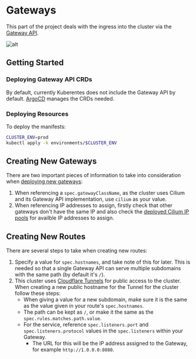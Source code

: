 # Gateways

This part of the project deals with the ingress into the cluster via the [Gateway API](https://gateway-api.sigs.k8s.io/).

![alt](https://gateway-api.sigs.k8s.io/images/resource-model.png)

## Getting Started

### Deploying Gateway API CRDs

By default, currently Kuberentes does not include the Gateway API by default. [ArgoCD](../argocd/README.md) manages the CRDs needed.

### Deploying Resources

To deploy the manifests:

```bash
CLUSTER_ENV=prod
kubectl apply -k environments/$CLUSTER_ENV
```

## Creating New Gateways

There are two important pieces of information to take into consideration when [deploying new gateways](https://gateway-api.sigs.k8s.io/api-types/gateway/):

1. When referencing a `spec.gatewayClassName`, as the cluster uses Cilium and its Gateway API implementation, use `cilium` as your value.
2. When referencing IP addresses to assign, firstly check that other gateways don't have the same IP and also check the [deployed Cilium IP pools](../cilium/base/ip-pools/) for availble IP addresses to assign.

## Creating New Routes

There are several steps to take when creating new routes:

1. Specify a value for `spec.hostnames`, and take note of this for later. This is needed so that a single Gateway API can serve multiple subdomains with the same path (by default it's `/`).
2. This cluster uses [Cloudflare Tunnels](https://developers.cloudflare.com/cloudflare-one/connections/connect-networks/) for public access to the cluster. When creating a new public hostname for the Tunnel for the cluster follow these steps:
    - When giving a value for a new subdomain, make sure it is the same as the value given in your route's `spec.hostnames`.
    - The path can be kept as `/`, or make it the same as the `spec.rules.matches.path.value`.
    - For the service, reference `spec.listeners.port` and `spec.listeners.protocol` values in the `spec.listeners` within your Gateway.
        - The URL for this will be the IP address assigned to the Gateway, for example `http://1.0.0.0:8080`.

